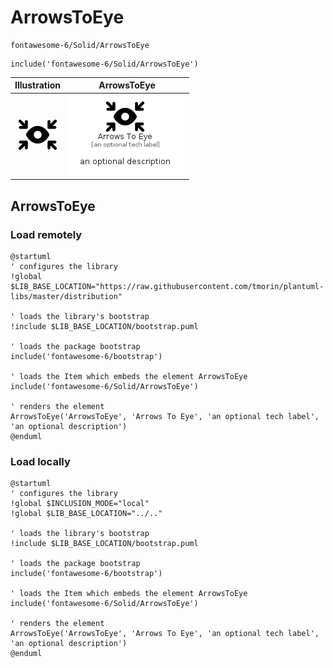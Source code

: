 # ArrowsToEye


```text
fontawesome-6/Solid/ArrowsToEye
```

```text
include('fontawesome-6/Solid/ArrowsToEye')
```



| Illustration | ArrowsToEye |
| :---: | :---: |
| ![illustration for Illustration](../../fontawesome-6/Solid/ArrowsToEye.png) | ![illustration for ArrowsToEye](../../fontawesome-6/Solid/ArrowsToEye.Local.png) |




## ArrowsToEye

### Load remotely
```plantuml
@startuml
' configures the library
!global $LIB_BASE_LOCATION="https://raw.githubusercontent.com/tmorin/plantuml-libs/master/distribution"

' loads the library's bootstrap
!include $LIB_BASE_LOCATION/bootstrap.puml

' loads the package bootstrap
include('fontawesome-6/bootstrap')

' loads the Item which embeds the element ArrowsToEye
include('fontawesome-6/Solid/ArrowsToEye')

' renders the element
ArrowsToEye('ArrowsToEye', 'Arrows To Eye', 'an optional tech label', 'an optional description')
@enduml
```

### Load locally
```plantuml
@startuml
' configures the library
!global $INCLUSION_MODE="local"
!global $LIB_BASE_LOCATION="../.."

' loads the library's bootstrap
!include $LIB_BASE_LOCATION/bootstrap.puml

' loads the package bootstrap
include('fontawesome-6/bootstrap')

' loads the Item which embeds the element ArrowsToEye
include('fontawesome-6/Solid/ArrowsToEye')

' renders the element
ArrowsToEye('ArrowsToEye', 'Arrows To Eye', 'an optional tech label', 'an optional description')
@enduml
```

